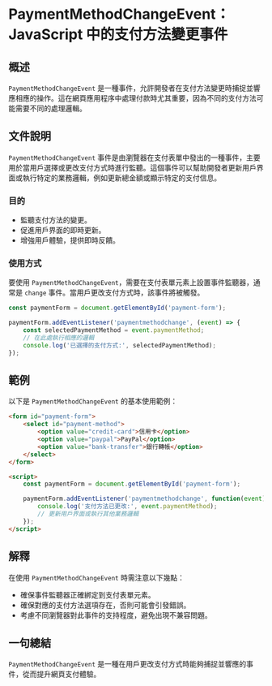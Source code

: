<!--
Meta Description: # PaymentMethodChangeEvent：JavaScript 中的支付方法變更事件 ## 概述 `PaymentMethodChangeEvent` 是一種事件，允許開發者在支付方法變更時捕捉並響應相應的操作。這在網頁應用程序中處理付款時尤其重要，因為不同的支付方法可能需要不同的處理邏...
Meta Keywords: paymentmethodchangeevent, option, form, paymentform, payment
-->

# PaymentMethodChangeEvent：JavaScript 中的支付方法變更事件

## 概述
`PaymentMethodChangeEvent` 是一種事件，允許開發者在支付方法變更時捕捉並響應相應的操作。這在網頁應用程序中處理付款時尤其重要，因為不同的支付方法可能需要不同的處理邏輯。

## 文件說明
`PaymentMethodChangeEvent` 事件是由瀏覽器在支付表單中發出的一種事件，主要用於當用戶選擇或更改支付方式時進行監聽。這個事件可以幫助開發者更新用戶界面或執行特定的業務邏輯，例如更新總金額或顯示特定的支付信息。

### 目的
- 監聽支付方法的變更。
- 促進用戶界面的即時更新。
- 增強用戶體驗，提供即時反饋。

### 使用方式
要使用 `PaymentMethodChangeEvent`，需要在支付表單元素上設置事件監聽器，通常是 `change` 事件。當用戶更改支付方式時，該事件將被觸發。

```javascript
const paymentForm = document.getElementById('payment-form');

paymentForm.addEventListener('paymentmethodchange', (event) => {
    const selectedPaymentMethod = event.paymentMethod;
    // 在此處執行相應的邏輯
    console.log('已選擇的支付方式:', selectedPaymentMethod);
});
```

## 範例
以下是 `PaymentMethodChangeEvent` 的基本使用範例：

```html
<form id="payment-form">
    <select id="payment-method">
        <option value="credit-card">信用卡</option>
        <option value="paypal">PayPal</option>
        <option value="bank-transfer">銀行轉帳</option>
    </select>
</form>

<script>
    const paymentForm = document.getElementById('payment-form');

    paymentForm.addEventListener('paymentmethodchange', function(event) {
        console.log('支付方法已更改:', event.paymentMethod);
        // 更新用戶界面或執行其他業務邏輯
    });
</script>
```

## 解釋
在使用 `PaymentMethodChangeEvent` 時需注意以下幾點：
- 確保事件監聽器正確綁定到支付表單元素。
- 確保對應的支付方法選項存在，否則可能會引發錯誤。
- 考慮不同瀏覽器對此事件的支持程度，避免出現不兼容問題。

## 一句總結
`PaymentMethodChangeEvent` 是一種在用戶更改支付方式時能夠捕捉並響應的事件，從而提升網頁支付體驗。